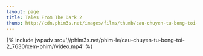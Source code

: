 ```yaml
---
layout: page
title: Tales From The Dark 2
thumb: http://cdn.phim3s.net/images/films/thumb/cau-chuyen-tu-bong-toi-2-tales-from-the-dark-2-2013.jpg
---
```

{% include jwpadv src='//phim3s.net/phim-le/cau-chuyen-tu-bong-toi-2_7630/xem-phim//video.mp4' %}